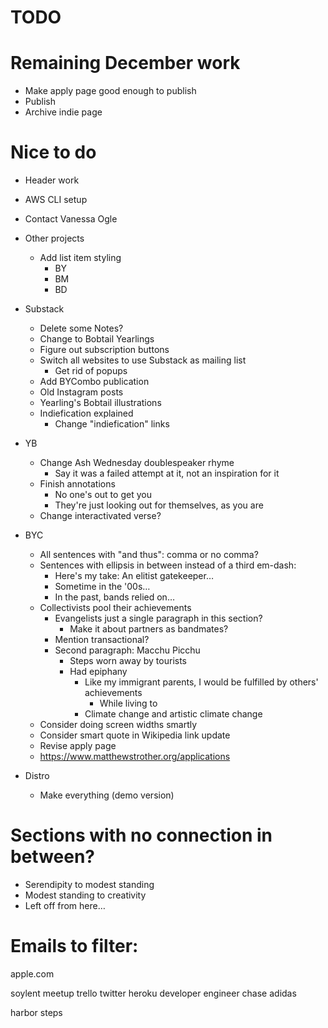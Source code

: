 # TODO

# Remaining December work
* Make apply page good enough to publish
* Publish
* Archive indie page

# Nice to do
* Header work
* AWS CLI setup
* Contact Vanessa Ogle

* Other projects
    * Add list item styling
        * BY
        * BM
        * BD

* Substack
    * Delete some Notes?
    * Change to Bobtail Yearlings
    * Figure out subscription buttons
    * Switch all websites to use Substack as mailing list
        * Get rid of popups
    * Add BYCombo publication
    * Old Instagram posts
    * Yearling's Bobtail illustrations
    * Indiefication explained
        * Change "indiefication" links

* YB
    * Change Ash Wednesday doublespeaker rhyme
        * Say it was a failed attempt at it, not an inspiration for it
    * Finish annotations
        * No one's out to get you
        * They're just looking out for themselves, as you are
    * Change interactivated verse?

* BYC
    * All sentences with "and thus": comma or no comma?
    * Sentences with ellipsis in between instead of a third em-dash:
        * Here's my take: An elitist gatekeeper…
        * Sometime in the '00s…
        * In the past, bands relied on…
    * Collectivists pool their achievements
        * Evangelists just a single paragraph in this section?
            * Make it about partners as bandmates?
        * Mention transactional?
        * Second paragraph: Macchu Picchu
            * Steps worn away by tourists
            * Had epiphany
                * Like my immigrant parents, I would be fulfilled by others' achievements
                    * While living to 
                * Climate change and artistic climate change
    * Consider doing screen widths smartly
    * Consider smart quote in Wikipedia link update
    * Revise apply page
    * https://www.matthewstrother.org/applications

* Distro
    * Make everything (demo version)

# Sections with no connection in between?
* Serendipity to modest standing
* Modest standing to creativity
* Left off from here…

# Emails to filter:

apple.com

soylent
meetup
trello
twitter
heroku
developer
engineer
chase
adidas

harbor steps